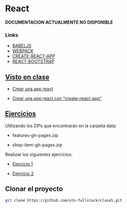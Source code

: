 # React

__DOCUMENTACION ACTUALMENTE NO DISPONIBLE__

### Links

- [BABELJS](https://babeljs.io/)
- [WEBPACK](https://webpack.github.io/)
- [CREATE-REACT-APP](https://github.com/facebookincubator/create-react-app)
- [REACT-BOOTSTRAP](https://react-bootstrap.github.io/)

## [Visto en clase](https://github.com/utn-fullstack/clase5/tree/master/visto-en-clase)

* [Crear una app react](https://github.com/utn-fullstack/clase5/tree/master/visto-en-clase/boilerplate)

* [Crear una app react con "create-react-app"](https://github.com/utn-fullstack/clase5/tree/master/visto-en-clase/app1)

## [Ejercicios](https://github.com/utn-fullstack/clase5/tree/master/ejercicios)

Utilizando los ZIPs que encontrarán en la carpeta data:

* features-gh-pages.zip

* shop-item-gh-pages.zip

Realizar los siguientes ejercicios:

* [Ejercicio 1](https://github.com/utn-fullstack/clase5/tree/master/ejercicios/ej1)

* [Ejercicio 2](https://github.com/utn-fullstack/clase5/tree/master/ejercicios/ej2)

## Clonar el proyecto

```bash
git clone https://github.com/utn-fullstack/clase5.git
```
